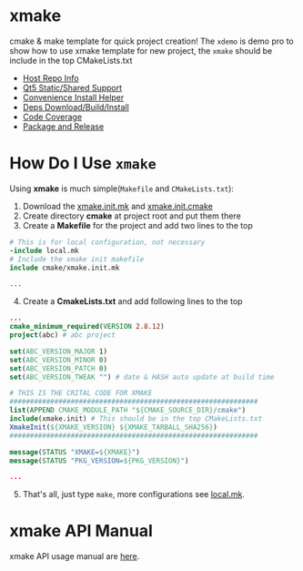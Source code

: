 # xmake

cmake & make template for quick project creation! The `xdemo` is demo pro to
show how to use xmake template for new project, the `xmake` should be include
in the top CMakeLists.txt

- [Host Repo Info](docs/help.md#host-repo-info)
- [Qt5 Static/Shared Support](docs/help.md#qt5support)
- [Convenience Install Helper](docs/help.md#xmakeinstallhelper)
- [Deps Download/Build/Install](docs/help.md#external-project-support)
- [Code Coverage](docs/help.md#code-coverage-support)
- [Package and Release](docs/help.md#package-and-release)

# How Do I Use `xmake`

Using **xmake** is much simple(`Makefile` and `CMakeLists.txt`):

1. Download the [xmake.init.mk](xmake.init.mk) and [xmake.init.cmake](xmake.init.cmake)
2. Create directory **cmake** at project root and put them there
3. Create a **Makefile** for the project and add two lines to the top

``` makefile
# This is for local configuration, not necessary
-include local.mk
# Include the xmake init makefile
include cmake/xmake.init.mk

...
```

4. Create a **CmakeLists.txt** and add following lines to the top

``` cmake
...
cmake_minimum_required(VERSION 2.8.12)
project(abc) # abc project

set(ABC_VERSION_MAJOR 1)
set(ABC_VERSION_MINOR 0)
set(ABC_VERSION_PATCH 0)
set(ABC_VERSION_TWEAK "") # date & HASH auto update at build time

# THIS IS THE CRITAL CODE FOR XMAKE
#############################################################
list(APPEND CMAKE_MODULE_PATH "${CMAKE_SOURCE_DIR}/cmake")
include(xmake.init) # This should be in the top CMakeLists.txt
XmakeInit(${XMAKE_VERSION} ${XMAKE_TARBALL_SHA256})
#############################################################

message(STATUS "XMAKE=${XMAKE}")
message(STATUS "PKG_VERSION=${PKG_VERSION}")

...
```

5. That's all, just type `make`, more configurations see [local.mk](docs/local.mk).

# xmake API Manual

xmake API usage manual are [here](docs/help.md).
